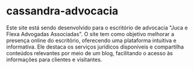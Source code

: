 # cassandra-advocacia
Este site está sendo desenvolvido para o escritório de advocacia "Juca e Flexa Advogadas Associadas". O site tem como objetivo melhorar a presença online do escritório, oferecendo uma plataforma intuitiva e informativa. Ele destaca os serviços jurídicos disponíveis e compartilha conteúdos relevantes por meio de um blog, facilitando o acesso às informações para clientes e visitantes.
